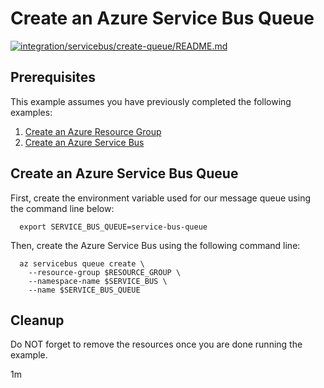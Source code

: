 
# Create an Azure Service Bus Queue

[![integration/servicebus/create-queue/README.md](https://github.com/Azure-Samples/java-on-azure-examples/actions/workflows/integration_servicebus_create-queue_README_md.yml/badge.svg)](https://github.com/Azure-Samples/java-on-azure-examples/actions/workflows/integration_servicebus_create-queue_README_md.yml)

## Prerequisites

This example assumes you have previously completed the following examples:

1. [Create an Azure Resource Group](../../../general/group/create/README.md)
1. [Create an Azure Service Bus](../create/README.md)

## Create an Azure Service Bus Queue

<!-- workflow.cron(0 2 * * 1) -->
<!-- workflow.include(../create/README.md) -->

First, create the environment variable used for our message queue
using the command line below:

<!-- workflow.skip() -->
```shell
  export SERVICE_BUS_QUEUE=service-bus-queue
```

<!-- workflow.run() 
if [[ -z $SERVICE_BUS_QUEUE ]]; then
  export SERVICE_BUS_QUEUE=service-bus-queue-$RANDOM
fi
-->

Then, create the Azure Service Bus using the following command line:

```shell
  az servicebus queue create \
    --resource-group $RESOURCE_GROUP \
    --namespace-name $SERVICE_BUS \
    --name $SERVICE_BUS_QUEUE
```

<!-- workflow.directOnly() 
export RESULT=$(az servicebus queue show --resource-group $RESOURCE_GROUP --namespace $SERVICE_BUS --name $SERVICE_BUS_QUEUE --query status --output tsv)
az group delete --name $RESOURCE_GROUP --yes || true
if [[ "$RESULT" != Active ]]; then
  exit 1
fi
  -->

## Cleanup

Do NOT forget to remove the resources once you are done running the example.

1m
